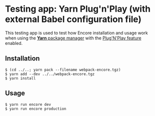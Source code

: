 # Testing app: Yarn Plug'n'Play (with external Babel configuration file) 

This testing app is used to test how Encore installation and usage work when using the [**Yarn** package manager](https://yarnpkg.com/) 
with the [Plug'N'Play feature](https://yarnpkg.com/features/pnp) enabled.

## Installation

```shell
$ (cd ../..; yarn pack --filename webpack-encore.tgz)
$ yarn add --dev ../../webpack-encore.tgz
$ yarn install
```

## Usage

```
$ yarn run encore dev
$ yarn run encore production
```